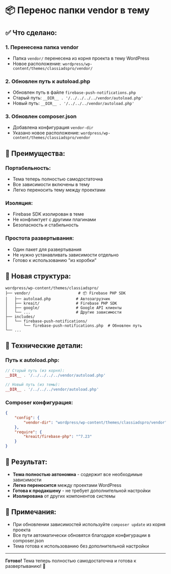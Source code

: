 # 📦 Перенос папки vendor в тему

## ✅ Что сделано:

### 1. **Перенесена папка vendor**
- Папка `vendor/` перенесена из корня проекта в тему WordPress
- Новое расположение: `wordpress/wp-content/themes/classiadspro/vendor/`

### 2. **Обновлен путь к autoload.php**
- Обновлен путь в файле `firebase-push-notifications.php`
- Старый путь: `__DIR__ . '/../../../../vendor/autoload.php'`
- Новый путь: `__DIR__ . '/../../../vendor/autoload.php'`

### 3. **Обновлен composer.json**
- Добавлена конфигурация `vendor-dir`
- Указано новое расположение: `wordpress/wp-content/themes/classiadspro/vendor`

## 🎯 Преимущества:

### **Портабельность:**
- Тема теперь полностью самодостаточна
- Все зависимости включены в тему
- Легко переносить тему между проектами

### **Изоляция:**
- Firebase SDK изолирован в теме
- Не конфликтует с другими плагинами
- Безопасность и стабильность

### **Простота развертывания:**
- Один пакет для развертывания
- Не нужно устанавливать зависимости отдельно
- Готово к использованию "из коробки"

## 📁 Новая структура:

```
wordpress/wp-content/themes/classiadspro/
├── vendor/                     # 📦 Firebase PHP SDK
│   ├── autoload.php           # Автозагрузчик
│   ├── kreait/                # Firebase PHP SDK
│   ├── google/                # Google API клиенты
│   └── ...                    # Другие зависимости
├── includes/
│   └── firebase-push-notifications/
│       └── firebase-push-notifications.php  # Обновлен путь
└── ...
```

## 🔧 Технические детали:

### **Путь к autoload.php:**
```php
// Старый путь (из корня):
__DIR__ . '/../../../../vendor/autoload.php'

// Новый путь (из темы):
__DIR__ . '/../../../vendor/autoload.php'
```

### **Composer конфигурация:**
```json
{
    "config": {
        "vendor-dir": "wordpress/wp-content/themes/classiadspro/vendor"
    },
    "require": {
        "kreait/firebase-php": "^7.23"
    }
}
```

## 🚀 Результат:

- **Тема полностью автономна** - содержит все необходимые зависимости
- **Легко переносится** между проектами WordPress
- **Готова к продакшену** - не требует дополнительной настройки
- **Изолирована** от других компонентов системы

## 📝 Примечания:

- При обновлении зависимостей используйте `composer update` из корня проекта
- Все пути автоматически обновятся благодаря конфигурации в composer.json
- Тема готова к использованию без дополнительной настройки

---

**Готово!** Тема теперь полностью самодостаточна и готова к развертыванию! 🎉

